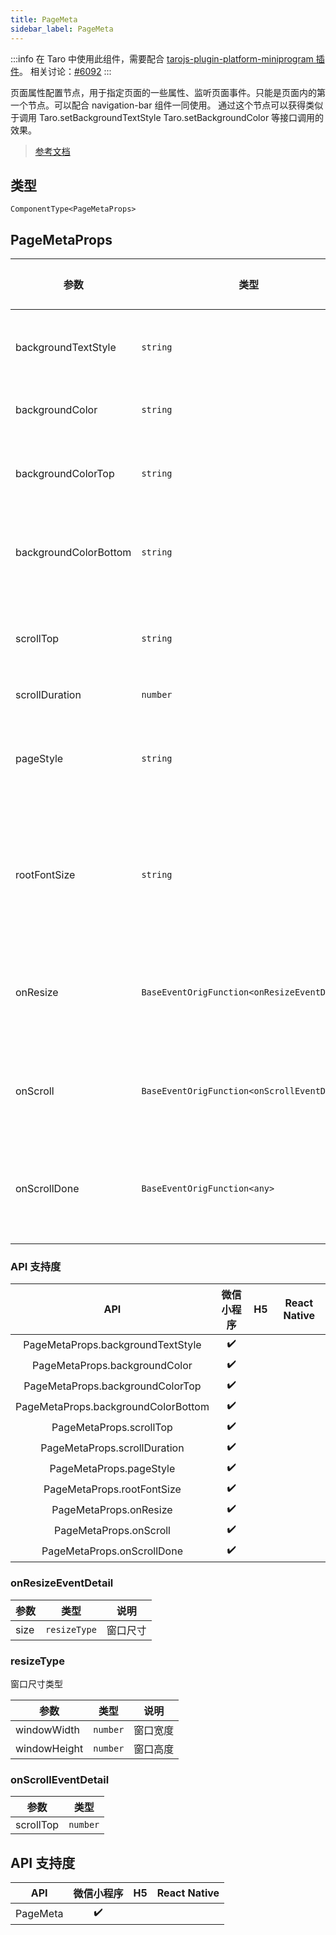```yaml
---
title: PageMeta
sidebar_label: PageMeta
---
```


:::info
在 Taro 中使用此组件，需要配合 [tarojs-plugin-platform-miniprogram 插件](https://github.com/baranwang/tarojs-plugin-platform-miniprogram)。
相关讨论：[#6092](https://github.com/NervJS/taro/issues/6092)
:::

页面属性配置节点，用于指定页面的一些属性、监听页面事件。只能是页面内的第一个节点。可以配合 navigation-bar 组件一同使用。
通过这个节点可以获得类似于调用 Taro.setBackgroundTextStyle Taro.setBackgroundColor 等接口调用的效果。

> [参考文档](https://developers.weixin.qq.com/miniprogram/dev/component/page-meta.html)

## 类型

```tsx
ComponentType<PageMetaProps>
```

## PageMetaProps

<table>
  <thead>
    <tr>
      <th>参数</th>
      <th>类型</th>
      <th style={{ textAlign: "center"}}>默认值</th>
      <th style={{ textAlign: "center"}}>必填</th>
      <th>说明</th>
    </tr>
  </thead>
  <tbody>
    <tr>
      <td>backgroundTextStyle</td>
      <td><code>string</code></td>
      <td style={{ textAlign: "center"}}></td>
      <td style={{ textAlign: "center"}}>否</td>
      <td>下拉背景字体、loading 图的样式，仅支持 dark 和 light</td>
    </tr>
    <tr>
      <td>backgroundColor</td>
      <td><code>string</code></td>
      <td style={{ textAlign: "center"}}></td>
      <td style={{ textAlign: "center"}}>否</td>
      <td>窗口的背景色，必须为十六进制颜色值</td>
    </tr>
    <tr>
      <td>backgroundColorTop</td>
      <td><code>string</code></td>
      <td style={{ textAlign: "center"}}></td>
      <td style={{ textAlign: "center"}}>否</td>
      <td>顶部窗口的背景色，必须为十六进制颜色值，仅 iOS 支持</td>
    </tr>
    <tr>
      <td>backgroundColorBottom</td>
      <td><code>string</code></td>
      <td style={{ textAlign: "center"}}></td>
      <td style={{ textAlign: "center"}}>否</td>
      <td>底部窗口的背景色，必须为十六进制颜色值，仅 iOS 支持</td>
    </tr>
    <tr>
      <td>scrollTop</td>
      <td><code>string</code></td>
      <td style={{ textAlign: "center"}}><code>&quot;&quot;</code></td>
      <td style={{ textAlign: "center"}}>否</td>
      <td>滚动位置，可以使用 px 或者 rpx 为单位，在被设置时，页面会滚动到对应位置</td>
    </tr>
    <tr>
      <td>scrollDuration</td>
      <td><code>number</code></td>
      <td style={{ textAlign: "center"}}><code>300</code></td>
      <td style={{ textAlign: "center"}}>否</td>
      <td>滚动动画时长</td>
    </tr>
    <tr>
      <td>pageStyle</td>
      <td><code>string</code></td>
      <td style={{ textAlign: "center"}}><code>&quot;&quot;</code></td>
      <td style={{ textAlign: "center"}}>否</td>
      <td>页面根节点样式，页面根节点是所有页面节点的祖先节点，相当于 HTML 中的 body 节点</td>
    </tr>
    <tr>
      <td>rootFontSize</td>
      <td><code>string</code></td>
      <td style={{ textAlign: "center"}}><code>&quot;&quot;</code></td>
      <td style={{ textAlign: "center"}}>否</td>
      <td>页面的根字体大小，页面中的所有 rem 单位，将使用这个字体大小作为参考值，即 1rem 等于这个字体大小</td>
    </tr>
    <tr>
      <td>onResize</td>
      <td><code>BaseEventOrigFunction&lt;onResizeEventDetail&gt;</code></td>
      <td style={{ textAlign: "center"}}></td>
      <td style={{ textAlign: "center"}}>否</td>
      <td>页面尺寸变化时会触发 resize 事件，event.detail = {`{ size: { windowWidth, windowHeight } }`}</td>
    </tr>
    <tr>
      <td>onScroll</td>
      <td><code>BaseEventOrigFunction&lt;onScrollEventDetail&gt;</code></td>
      <td style={{ textAlign: "center"}}></td>
      <td style={{ textAlign: "center"}}>否</td>
      <td>页面滚动时会触发 scroll 事件，event.detail = {`{ scrollTop }`}</td>
    </tr>
    <tr>
      <td>onScrollDone</td>
      <td><code>BaseEventOrigFunction&lt;any&gt;</code></td>
      <td style={{ textAlign: "center"}}></td>
      <td style={{ textAlign: "center"}}>否</td>
      <td>如果通过改变 scroll-top 属性来使页面滚动，页面滚动结束后会触发 scrolldone 事件</td>
    </tr>
  </tbody>
</table>

### API 支持度

| API | 微信小程序 | H5 | React Native |
| :---: | :---: | :---: | :---: |
| PageMetaProps.backgroundTextStyle | ✔️ |  |  |
| PageMetaProps.backgroundColor | ✔️ |  |  |
| PageMetaProps.backgroundColorTop | ✔️ |  |  |
| PageMetaProps.backgroundColorBottom | ✔️ |  |  |
| PageMetaProps.scrollTop | ✔️ |  |  |
| PageMetaProps.scrollDuration | ✔️ |  |  |
| PageMetaProps.pageStyle | ✔️ |  |  |
| PageMetaProps.rootFontSize | ✔️ |  |  |
| PageMetaProps.onResize | ✔️ |  |  |
| PageMetaProps.onScroll | ✔️ |  |  |
| PageMetaProps.onScrollDone | ✔️ |  |  |

### onResizeEventDetail

<table>
  <thead>
    <tr>
      <th>参数</th>
      <th>类型</th>
      <th>说明</th>
    </tr>
  </thead>
  <tbody>
    <tr>
      <td>size</td>
      <td><code>resizeType</code></td>
      <td>窗口尺寸</td>
    </tr>
  </tbody>
</table>

### resizeType

窗口尺寸类型

<table>
  <thead>
    <tr>
      <th>参数</th>
      <th>类型</th>
      <th>说明</th>
    </tr>
  </thead>
  <tbody>
    <tr>
      <td>windowWidth</td>
      <td><code>number</code></td>
      <td>窗口宽度</td>
    </tr>
    <tr>
      <td>windowHeight</td>
      <td><code>number</code></td>
      <td>窗口高度</td>
    </tr>
  </tbody>
</table>

### onScrollEventDetail

<table>
  <thead>
    <tr>
      <th>参数</th>
      <th>类型</th>
    </tr>
  </thead>
  <tbody>
    <tr>
      <td>scrollTop</td>
      <td><code>number</code></td>
    </tr>
  </tbody>
</table>

## API 支持度

| API | 微信小程序 | H5 | React Native |
| :---: | :---: | :---: | :---: |
| PageMeta | ✔️ |  |  |
